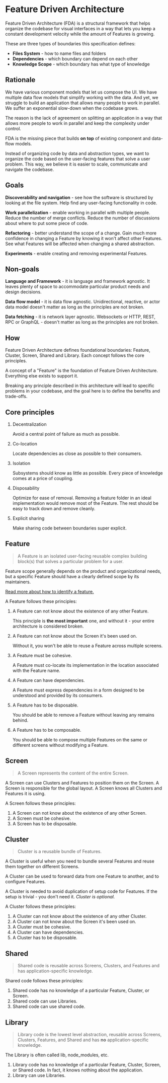 # Feature Driven Architecture

Feature Driven Architecture (FDA) is a structural framework that helps organize the codebase for visual interfaces in a way that lets you keep a constant development velocity while the amount of Features is growing.

These are three types of boundaries this specification defines:

- __Files System__ - how to name files and folders
- __Dependencies__ - which boundary can depend on each other
- __Knowledge Scope__ - which boundary has what type of knowledge

## Rationale

We have various component models that let us compose the UI. We have multiple data flow models that simplify working with the data. And yet, we struggle to build an application that allows many people to work in parallel. We suffer an exponential slow-down when the codebase grows.

The reason is the lack of agreement on splitting an application in a way that allows more people to work in parallel and keep the complexity under control.

FDA is the missing piece that builds **on top** of existing component and data-flow models.

Instead of organizing code by data and abstraction types, we want to organize the code based on the user-facing features that solve a user problem. This way, we believe it is easier to scale, communicate and navigate the codebase.

## Goals

**Discoverability and navigation** - see how the software is structured by looking at the file system. Help find any user-facing functionality in code.

**Work parallelization** - enable working in parallel with multiple people. Reduce the number of merge conflicts. Reduce the number of discussions about where to put some piece of code.

**Refactoring** - better understand the scope of a change. Gain much more confidence in changing a Feature by knowing it won't affect other Features. See what Features will be affected when changing a shared abstraction.

**Experiments** - enable creating and removing experimental Features.

## Non-goals

**Language and Framework** - it is language and framework agnostic. It leaves plenty of space to accommodate particular product needs and design decisions.

**Data flow model** - it is data flow agnostic. Unidirectional, reactive, or actor data model doesn't matter as long as the principles are not broken.

**Data fetching** - it is network layer agnostic.
Websockets or HTTP, REST, RPC or GraphQL - doesn't matter as long as the principles are not broken.

## How

Feature Driven Architecture defines foundational boundaries: Feature, Cluster, Screen, Shared and Library. Each concept follows the core principles.

A concept of a "Feature" is the foundation of Feature Driven Architecture. Everything else exists to support it.

Breaking any principle described in this architecture will lead to specific problems in your codebase, and the goal here is to define the benefits and trade-offs.

## Core principles

1. Decentralization

    Avoid a central point of failure as much as possible.

1. Co-location

    Locate dependencies as close as possible to their consumers.

1. Isolation

    Subsystems should know as little as possible. Every piece of knowledge comes at a price of coupling.

1. Disposability

    Optimize for ease of removal. Removing a feature folder in an ideal implementation would remove most of the Feature. The rest should be easy to track down and remove cleanly.
    
1. Explicit sharing

    Make sharing code between boundaries super explicit.

## Feature

> A Feature is an isolated user-facing reusable complex building block(s) that solves a particular problem for a user.

Feature scope generally depends on the product and organizational needs, but a specific Feature should have a clearly defined scope by its maintainers.

[Read more about how to identify a feature.](./feature.md)

A Feature follows these principles:

1. A Feature can not know about the existence of any other Feature.

   This principle is **the most important** one, and without it - your entire architecture is considered broken.

1. A Feature can not know about the Screen it's been used on.

   Without it, you won't be able to reuse a Feature across multiple screens.

1. A Feature must be cohesive.

   A Feature must co-locate its implementation in the location associated with the Feature name.

1. A Feature can have dependencies.

   A Feature must express dependencies in a form designed to be understood and provided by its consumers.

1. A Feature has to be disposable.

   You should be able to remove a Feature without leaving any remains behind.

1. A Feature has to be composable.

   You should be able to compose multiple Features on the same or different screens without modifying a Feature.

## Screen

> A Screen represents the content of the entire Screen.

A Screen can use Clusters and Features to position them on the Screen. A Screen is responsible for the global layout. A Screen knows all Clusters and Features it is using.

A Screen follows these principles:

1. A Screen can not know about the existence of any other Screen.
1. A Screen must be cohesive.
1. A Screen has to be disposable.

## Cluster

> Cluster is a reusable bundle of Features.

A Cluster is useful when you need to bundle several Features and reuse them together on different Screens.

A Cluster can be used to forward data from one Feature to another, and to configure Features.

A Cluster is needed to avoid duplication of setup code for Features. If the setup is trivial - you don't need it. _Cluster is optional._

A Cluster follows these principles:

1. A Cluster can not know about the existence of any other Cluster.
1. A Cluster can not know about the Screen it's been used on.
1. A Cluster must be cohesive.
1. A Cluster can have dependencies.
1. A Cluster has to be disposable.

## Shared

>Shared code is reusable across Screens, Clusters, and Features and has application-specific knowledge.

Shared code follows these principles:

1. Shared code has no knowledge of a particular Feature, Cluster, or Screen.
1. Shared code can use Libraries.
1. Shared code can use shared code.

## Library

> Library code is the lowest level abstraction, reusable across Screens, Clusters, Features, and Shared and has __no__ application-specific knowledge.

The Library is often called lib, node_modules, etc.

1. Library code has no knowledge of a particular Feature, Cluster, Screen, or Shared code. In fact, it knows nothing about the application.
1. Library can use Libraries.
